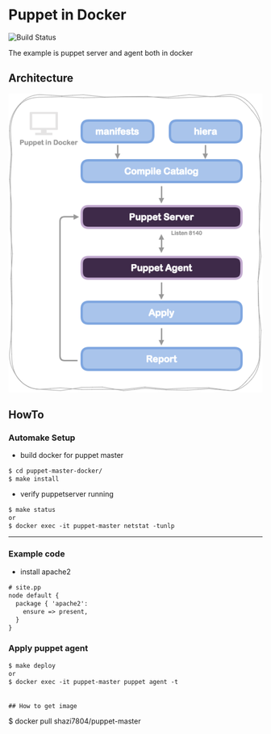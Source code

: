 # Puppet in Docker

![Build Status](https://travis-ci.org/shazi7804/puppet-master-docker.svg?branch=master)

The example is puppet server and agent both in docker

## Architecture

![architecture](images/puppet-in-docker.png)

## HowTo

### Automake Setup

- build docker for puppet master

```
$ cd puppet-master-docker/
$ make install
```

- verify puppetserver running

```
$ make status
or
$ docker exec -it puppet-master netstat -tunlp
```

---

### Example code

- install apache2

```
# site.pp
node default {
  package { 'apache2':
    ensure => present,
  }
}
```

### Apply puppet agent

```
$ make deploy
or
$ docker exec -it puppet-master puppet agent -t


## How to get image

```
$ docker pull shazi7804/puppet-master
``````
